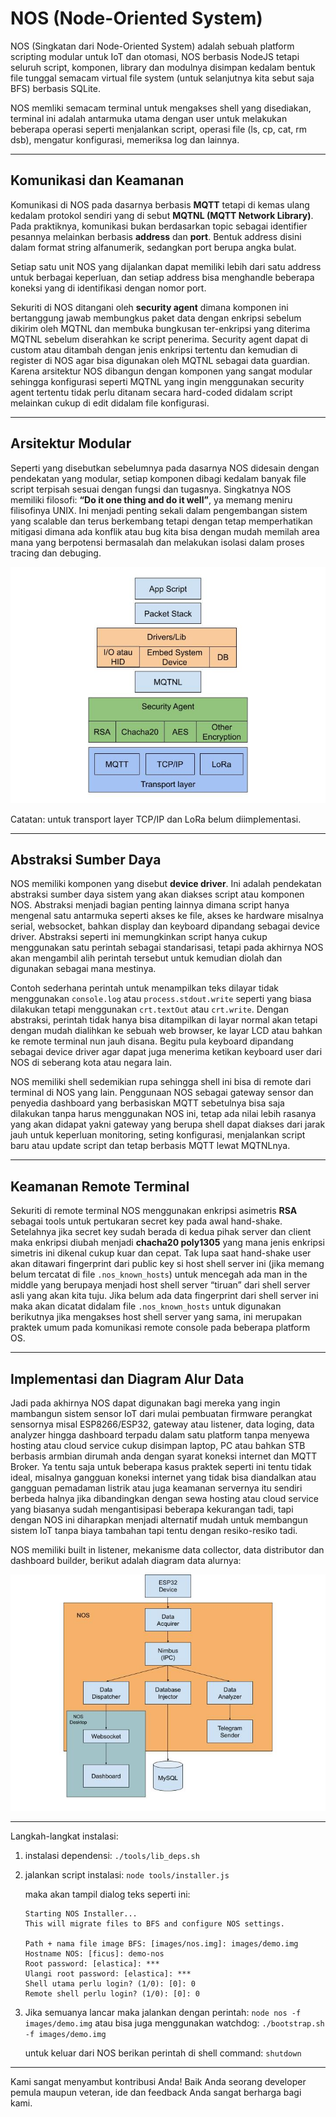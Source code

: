 # NOS (Node-Oriented System)

NOS (Singkatan dari Node-Oriented System) adalah sebuah platform scripting modular untuk IoT dan otomasi, NOS berbasis NodeJS tetapi seluruh script, komponen, library dan modulnya disimpan kedalam bentuk file tunggal semacam virtual file system (untuk selanjutnya kita sebut saja BFS) berbasis SQLite.

NOS memliki semacam terminal untuk mengakses shell yang disediakan, terminal ini adalah antarmuka utama dengan user untuk melakukan beberapa operasi seperti menjalankan script, operasi file (ls, cp, cat, rm dsb), mengatur konfigurasi, memeriksa log dan lainnya.

---

## Komunikasi dan Keamanan

Komunikasi di NOS pada dasarnya berbasis **MQTT** tetapi di kemas ulang kedalam protokol sendiri yang di sebut **MQTNL (MQTT Network Library)**. Pada praktiknya, komunikasi bukan berdasarkan topic sebagai identifier pesannya melainkan berbasis **address** dan **port**. Bentuk address disini dalam format string alfanumerik, sedangkan port berupa angka bulat.

Setiap satu unit NOS yang dijalankan dapat memiliki lebih dari satu address untuk berbagai keperluan, dan setiap address bisa menghandle beberapa koneksi yang di identifikasi dengan nomor port.

Sekuriti di NOS ditangani oleh **security agent** dimana komponen ini bertanggung jawab membungkus paket data dengan enkripsi sebelum dikirim oleh MQTNL dan membuka bungkusan ter-enkripsi yang diterima MQTNL sebelum diserahkan ke script penerima. Security agent dapat di custom atau ditambah dengan jenis enkripsi tertentu dan kemudian di register di NOS agar bisa digunakan oleh MQTNL sebagai data guardian. Karena arsitektur NOS dibangun dengan komponen yang sangat modular sehingga konfigurasi seperti MQTNL yang ingin menggunakan security agent tertentu tidak perlu ditanam secara hard-coded didalam script melainkan cukup di edit didalam file konfigurasi.

---

## Arsitektur Modular

Seperti yang disebutkan sebelumnya pada dasarnya NOS didesain dengan pendekatan yang modular, setiap komponen dibagi kedalam banyak file script terpisah sesuai dengan fungsi dan tugasnya. Singkatnya NOS memiliki filosofi: **“Do it one thing and do it well”**, ya memang meniru filisofinya UNIX. Ini menjadi penting sekali dalam pengembangan sistem yang scalable dan terus berkembang tetapi dengan tetap memperhatikan mitigasi dimana ada konflik atau bug kita bisa dengan mudah memilah area mana yang berpotensi bermasalah dan melakukan isolasi dalam proses tracing dan debuging.

![Arsitektur Komunikasi di NOS](docs/arsitektur-mqtnl.jpg)

Catatan: untuk transport layer TCP/IP dan LoRa belum diimplementasi.

---

## Abstraksi Sumber Daya

NOS memiliki komponen yang disebut **device driver**. Ini adalah pendekatan abstraksi sumber daya sistem yang akan diakses script atau komponen NOS. Abstraksi menjadi bagian penting lainnya dimana script hanya mengenal satu antarmuka seperti akses ke file, akses ke hardware misalnya serial, websocket, bahkan display dan keyboard dipandang sebagai device driver. Abstraksi seperti ini memungkinkan script hanya cukup menggunakan satu perintah sebagai standarisasi, tetapi pada akhirnya NOS akan mengambil alih perintah tersebut untuk kemudian diolah dan digunakan sebagai mana mestinya.

Contoh sederhana perintah untuk menampilkan teks dilayar tidak menggunakan `console.log` atau `process.stdout.write` seperti yang biasa dilakukan tetapi menggunakan `crt.textOut` atau `crt.write`. Dengan abstraksi, perintah tidak hanya bisa ditampilkan di layar normal akan tetapi dengan mudah dialihkan ke sebuah web browser, ke layar LCD atau bahkan ke remote terminal nun jauh disana. Begitu pula keyboard dipandang sebagai device driver agar dapat juga menerima ketikan keyboard user dari NOS di seberang kota atau negara lain.

NOS memiliki shell sedemikian rupa sehingga shell ini bisa di remote dari terminal di NOS yang lain. Penggunaan NOS sebagai gateway sensor dan penyedia dashboard yang berbasiskan MQTT sebetulnya bisa saja dilakukan tanpa harus menggunakan NOS ini, tetap ada nilai lebih rasanya yang akan didapat yakni gateway yang berupa shell dapat diakses dari jarak jauh untuk keperluan monitoring, seting konfigurasi, menjalankan script baru atau update script dan tetap berbasis MQTT lewat MQTNLnya.

---

## Keamanan Remote Terminal

Sekuriti di remote terminal NOS menggunakan enkripsi asimetris **RSA** sebagai tools untuk pertukaran secret key pada awal hand-shake. Setelahnya jika secret key sudah berada di kedua pihak server dan client maka enkripsi diubah menjadi **chacha20 poly1305** yang mana jenis enkripsi simetris ini dikenal cukup kuar dan cepat. Tak lupa saat hand-shake user akan ditawari fingerprint dari public key si host shell server ini (jika memang belum tercatat di file `.nos_known_hosts`) untuk mencegah ada man in the middle yang berupaya menjadi host shell server “tiruan” dari shell server asli yang akan kita tuju. Jika belum ada data fingerprint dari shell server ini maka akan dicatat didalam file `.nos_known_hosts` untuk digunakan berikutnya jika mengakses host shell server yang sama, ini merupakan praktek umum pada komunikasi remote console pada beberapa platform OS.

---

## Implementasi dan Diagram Alur Data

Jadi pada akhirnya NOS dapat digunakan bagi mereka yang ingin mambangun sistem sensor IoT dari mulai pembuatan firmware perangkat sensornya misal ESP8266/ESP32, gateway atau listener, data loging, data analyzer hingga dashboard terpadu dalam satu platform tanpa menyewa hosting atau cloud service cukup disimpan laptop, PC atau bahkan STB berbasis armbian dirumah anda dengan syarat koneksi internet dan MQTT Broker. Ya tentu saja untuk beberapa kasus praktek seperti ini tentu tidak ideal, misalnya gangguan koneksi internet yang tidak bisa diandalkan atau gangguan pemadaman listrik atau juga keamanan servernya itu sendiri berbeda halnya jika dibandingkan dengan sewa hosting atau cloud service yang biasanya sudah mengantisipasi beberapa kekurangan tadi, tapi dengan NOS ini diharapkan menjadi alternatif mudah untuk membangun sistem IoT tanpa biaya tambahan tapi tentu dengan resiko-resiko tadi.

NOS memiliki built in listener, mekanisme data collector, data distributor dan dashboard builder, berikut adalah diagram data alurnya:

![Alur Data Monitoring Sensor](docs/diagram-iot-nos.jpg)

---


Langkah-langkat instalasi:

1. instalasi dependensi:
   `./tools/lib_deps.sh`

2. jalankan script instalasi:
   `node tools/installer.js`

	maka akan tampil dialog teks seperti ini:
	```
	Starting NOS Installer...
	This will migrate files to BFS and configure NOS settings.
	
	Path + nama file image BFS: [images/nos.img]: images/demo.img
	Hostname NOS: [ficus]: demo-nos
	Root password: [elastica]: ***
	Ulangi root password: [elastica]: ***
	Shell utama perlu login? (1/0): [0]: 0
	Remote shell perlu login? (1/0): [0]: 0
 	```
 3. Jika semuanya lancar maka jalankan dengan perintah:
    `node nos -f images/demo.img`
    atau bisa juga menggunakan watchdog:
    `./bootstrap.sh -f images/demo.img`

	untuk keluar dari NOS berikan perintah di shell command:
	`shutdown`

---

Kami sangat menyambut kontribusi Anda! Baik Anda seorang developer pemula maupun veteran, ide dan feedback Anda sangat berharga bagi kami.
